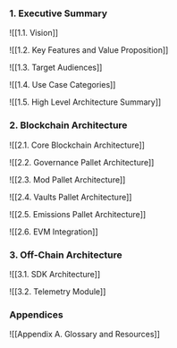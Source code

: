 ### 1. Executive Summary

![[1.1. Vision]]

![[1.2. Key Features and Value Proposition]]

![[1.3. Target Audiences]]

![[1.4. Use Case Categories]]

![[1.5. High Level Architecture Summary]]
### 2. Blockchain Architecture
![[2.1. Core Blockchain Architecture]]

![[2.2. Governance Pallet Architecture]]

![[2.3. Mod Pallet Architecture]]

![[2.4. Vaults Pallet Architecture]]

![[2.5. Emissions Pallet Architecture]]

![[2.6. EVM Integration]]
### 3. Off-Chain Architecture
![[3.1. SDK Architecture]]

![[3.2. Telemetry Module]]

### Appendices
![[Appendix A. Glossary and Resources]]